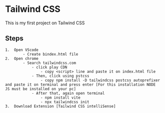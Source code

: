 
# Tailwind CSS

This is my first project on Tailwind CSS


## Steps
    1.  Open VScode
            - Create bindex.html file
    2.  Open chrome
            - Search tailwindcss.com
                - click play CDN    
                    - copy <script> line and paste it on index.html file
                - Then, click using pstcss
                    - copy npm install -D tailwindcss postcss autoprefixer and paste it on terminal and press enter [For this installation NODE JS must be installed on your pc]
                - After that, again open terminal 
                    - npm install vite
                    - npx tailwindcss init
    3.  Download Extension [Tailwind CSS intelliSense]